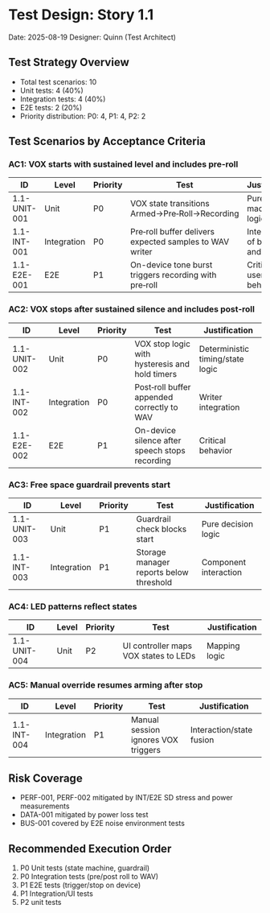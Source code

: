 # Test Design: Story 1.1

Date: 2025-08-19
Designer: Quinn (Test Architect)

## Test Strategy Overview

- Total test scenarios: 10
- Unit tests: 4 (40%)
- Integration tests: 4 (40%)
- E2E tests: 2 (20%)
- Priority distribution: P0: 4, P1: 4, P2: 2

## Test Scenarios by Acceptance Criteria

### AC1: VOX starts with sustained level and includes pre‑roll

| ID           | Level       | Priority | Test                                                    | Justification                     |
| ------------ | ----------- | -------- | ------------------------------------------------------- | --------------------------------- |
| 1.1-UNIT-001 | Unit        | P0       | VOX state transitions Armed→Pre‑Roll→Recording          | Pure state machine logic          |
| 1.1-INT-001  | Integration | P0       | Pre‑roll buffer delivers expected samples to WAV writer | Interaction of buffers and writer |
| 1.1-E2E-001  | E2E         | P1       | On-device tone burst triggers recording with pre‑roll   | Critical user-visible behavior    |

### AC2: VOX stops after sustained silence and includes post‑roll

| ID           | Level       | Priority | Test                                           | Justification                    |
| ------------ | ----------- | -------- | ---------------------------------------------- | -------------------------------- |
| 1.1-UNIT-002 | Unit        | P0       | VOX stop logic with hysteresis and hold timers | Deterministic timing/state logic |
| 1.1-INT-002  | Integration | P0       | Post‑roll buffer appended correctly to WAV     | Writer integration               |
| 1.1-E2E-002  | E2E         | P1       | On-device silence after speech stops recording | Critical behavior                |

### AC3: Free space guardrail prevents start

| ID           | Level       | Priority | Test                                    | Justification         |
| ------------ | ----------- | -------- | --------------------------------------- | --------------------- |
| 1.1-UNIT-003 | Unit        | P1       | Guardrail check blocks start            | Pure decision logic   |
| 1.1-INT-003  | Integration | P1       | Storage manager reports below threshold | Component interaction |

### AC4: LED patterns reflect states

| ID           | Level | Priority | Test                                  | Justification |
| ------------ | ----- | -------- | ------------------------------------- | ------------- |
| 1.1-UNIT-004 | Unit  | P2       | UI controller maps VOX states to LEDs | Mapping logic |

### AC5: Manual override resumes arming after stop

| ID          | Level       | Priority | Test                                | Justification            |
| ----------- | ----------- | -------- | ----------------------------------- | ------------------------ |
| 1.1-INT-004 | Integration | P1       | Manual session ignores VOX triggers | Interaction/state fusion |

## Risk Coverage

- PERF-001, PERF-002 mitigated by INT/E2E SD stress and power measurements
- DATA-001 mitigated by power loss test
- BUS-001 covered by E2E noise environment tests

## Recommended Execution Order

1. P0 Unit tests (state machine, guardrail)
2. P0 Integration tests (pre/post roll to WAV)
3. P1 E2E tests (trigger/stop on device)
4. P1 Integration/UI tests
5. P2 unit tests
